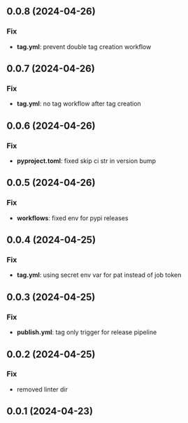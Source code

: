 ## 0.0.8 (2024-04-26)

### Fix

- **tag.yml**: prevent double tag creation workflow

## 0.0.7 (2024-04-26)

### Fix

- **tag.yml**: no tag workflow after tag creation

## 0.0.6 (2024-04-26)

### Fix

- **pyproject.toml**: fixed skip ci str in version bump

## 0.0.5 (2024-04-26)

### Fix

- **workflows**: fixed env for pypi releases

## 0.0.4 (2024-04-25)

### Fix

- **tag.yml**: using secret env var for pat instead of job token

## 0.0.3 (2024-04-25)

### Fix

- **publish.yml**: tag only trigger for release pipeline

## 0.0.2 (2024-04-25)

### Fix

- removed linter dir

## 0.0.1 (2024-04-23)

